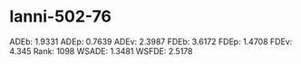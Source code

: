 # lanni-502-76

ADEb: 1.9331
ADEp: 0.7639
ADEv: 2.3987
FDEb: 3.6172
FDEp: 1.4708
FDEv: 4.345
Rank: 1098
WSADE: 1.3481
WSFDE: 2.5178
